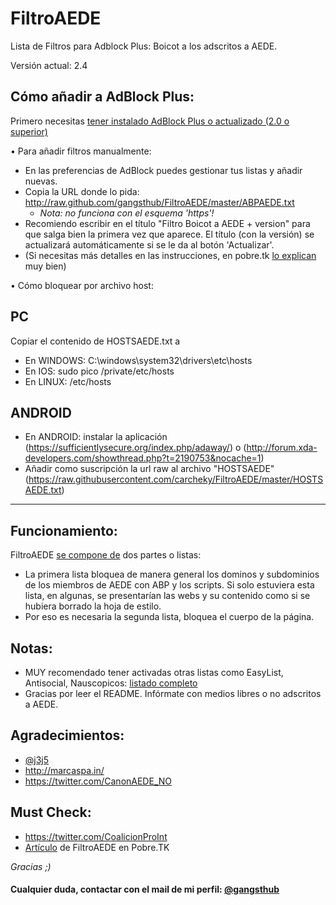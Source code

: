 FiltroAEDE
==========

Lista de Filtros para Adblock Plus: Boicot a los adscritos a AEDE.

Versión actual: 2.4


Cómo añadir a AdBlock Plus:
----------

Primero necesitas [tener instalado AdBlock Plus o actualizado (2.0 o superior)]

• Para añadir filtros manualmente:
- En las preferencias de AdBlock puedes gestionar tus listas y añadir nuevas. 
- Copia la URL donde lo pida: http://raw.github.com/gangsthub/FiltroAEDE/master/ABPAEDE.txt
    - *Nota: no funciona con el esquema 'https'!*
- Recomiendo escribir en el título "Filtro Boicot a AEDE + version" para que salga bien la primera vez que aparece. El título (con la versión) se actualizará automáticamente si se le da al botón 'Actualizar'.
- (Si necesitas más detalles en las instrucciones, en pobre.tk [lo explican](http://pobre.tk/p/i/c/2-filtro-aede) muy bien)

• Cómo bloquear por archivo host:

PC
--
Copiar el contenido de HOSTSAEDE.txt a
- En WINDOWS: C:\windows\system32\drivers\etc\hosts
- En IOS: sudo pico /private/etc/hosts
- En LINUX: /etc/hosts

ANDROID
-------
- En ANDROID: instalar la aplicación (https://sufficientlysecure.org/index.php/adaway/) o (http://forum.xda-developers.com/showthread.php?t=2190753&nocache=1)
- Añadir como suscripción la url raw al archivo "HOSTSAEDE" (https://raw.githubusercontent.com/carcheky/FiltroAEDE/master/HOSTSAEDE.txt)


----------

Funcionamiento:
----------

FiltroAEDE [se compone de] dos partes o listas:

- La primera lista bloquea de manera general los dominos y subdominios de los miembros de AEDE con ABP y los scripts. Si solo estuviera esta lista, en algunas, se presentarían las webs y su contenido como si se hubiera borrado la hoja de estilo.
- Por eso es necesaria la segunda lista, bloquea el cuerpo de la página.


Notas:
----------
- MUY recomendado tener activadas otras listas como EasyList, Antisocial, Nauscopicos: [listado completo]
- Gracias por leer el README. Infórmate con medios libres o no adscritos a AEDE.

Agradecimientos:
----------
- [@j3j5]
- http://marcaspa.in/
- https://twitter.com/CanonAEDE_NO

Must Check:
----------
- https://twitter.com/CoalicionProInt
- [Artículo] de FiltroAEDE en Pobre.TK

*Gracias ;)*

#### Cualquier duda, contactar con el mail de mi perfil: [@gangsthub]
[se compone de]:https://github.com/gangsthub/FiltroAEDE/blob/master/ADPAEDE.txt
[tener instalado AdBlock Plus o actualizado (2.0 o superior)]:https://adblockplus.org/es
[@gangsthub]:https://github.com/gangsthub
[listado completo]:https://adblockplus.org/en/subscriptions
[@j3j5]:https://github.com/j3j5
[Artículo]:http://pobre.tk/p/i/c/2-filtro-aede
